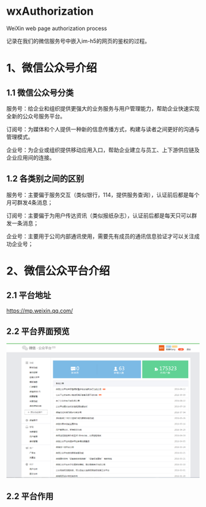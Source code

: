 # wxAuthorization
WeiXin web page authorization process

记录在我们的微信服务号中嵌入im-h5的网页的鉴权的过程。

# 1、微信公众号介绍

## 1.1 微信公众号分类
服务号：给企业和组织提供更强大的业务服务与用户管理能力，帮助企业快速实现全新的公众号服务平台。

订阅号：为媒体和个人提供一种新的信息传播方式，构建与读者之间更好的沟通与管理模式。

企业号：为企业或组织提供移动应用入口，帮助企业建立与员工、上下游供应链及企业应用间的连接。

## 1.2 各类别之间的区别
服务号：主要偏于服务交互（类似银行，114，提供服务查询），认证前后都是每个月可群发4条消息；

订阅号：主要偏于为用户传达资讯（类似报纸杂志），认证前后都是每天只可以群发一条消息；

企业号：主要用于公司内部通讯使用，需要先有成员的通讯信息验证才可以关注成功企业号；

# 2、微信公众平台介绍

## 2.1 平台地址
https://mp.weixin.qq.com/

## 2.2 平台界面预览
![Alt text](https://raw.githubusercontent.com/yaoningvital/MarkdownImages/master/images/wx/wx-platform.png "微信公众平台界面")

## 2.2 平台作用


